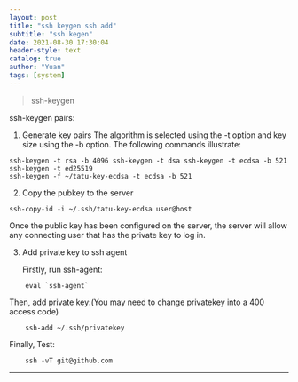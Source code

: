 ```yaml
---
layout: post
title: "ssh keygen ssh add"
subtitle: "ssh kegen"
date: 2021-08-30 17:30:04
header-style: text
catalog: true
author: "Yuan"
tags: [system]
---
```


>ssh-keygen

ssh-keygen pairs:

1. Generate key pairs
   The algorithm is selected using the -t option and key size using the -b option. The following commands illustrate:
```
ssh-keygen -t rsa -b 4096 ssh-keygen -t dsa ssh-keygen -t ecdsa -b 521 ssh-keygen -t ed25519
ssh-keygen -f ~/tatu-key-ecdsa -t ecdsa -b 521
```

2. Copy the pubkey to the server
```
ssh-copy-id -i ~/.ssh/tatu-key-ecdsa user@host
```
   Once the public key has been configured on the server, the server will allow any connecting user that has the private key to log in.

3. Add private key to ssh agent

   Firstly, run ssh-agent:<br>
```
    eval `ssh-agent`
```
   Then, add private key:(You may need to change privatekey into a 400 access code)<br>
```
    ssh-add ~/.ssh/privatekey
```
   Finally, Test:
```
    ssh -vT git@github.com
```

---